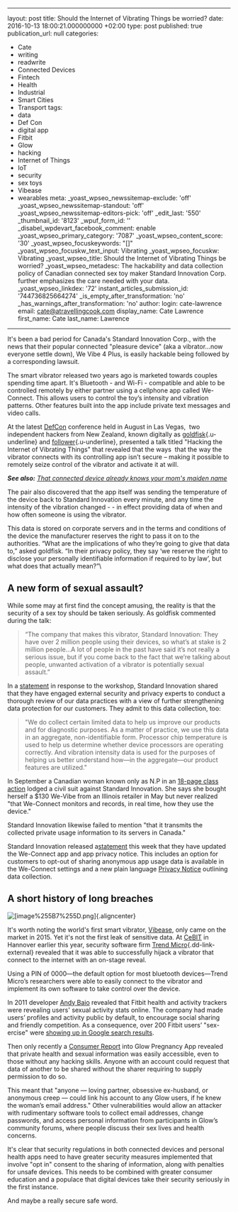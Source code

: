   - --
layout: post
title: Should the Internet of Vibrating Things be worried?
date: 2016-10-13 18:00:21.000000000 +02:00
type: post
published: true
publication_url: null
categories:
  - Cate
  - writing
  - readwrite
  - Connected Devices
  - Fintech
  - Health
  - Industrial
  - Smart Cities
  - Transport
tags:
  - data
  - Def Con
  - digital app
  - Fitbit
  - Glow
  - hacking
  - Internet of Things
  - IoT
  - security
  - sex toys
  - Vibease
  - wearables
meta:
  _yoast_wpseo_newssitemap-exclude: 'off'
  _yoast_wpseo_newssitemap-standout: 'off'
  _yoast_wpseo_newssitemap-editors-pick: 'off'
  _edit_last: '550'
  _thumbnail_id: '8123'
  _wpuf_form_id: ''
  _disabel_wpdevart_facebook_comment: enable
  _yoast_wpseo_primary_category: '7087'
  _yoast_wpseo_content_score: '30'
  _yoast_wpseo_focuskeywords: "[]"
  _yoast_wpseo_focuskw_text_input: Vibrating
  _yoast_wpseo_focuskw: Vibrating
  _yoast_wpseo_title: Should the Internet of Vibrating Things be worried?
  _yoast_wpseo_metadesc: The hackability and data collection policy of Canadian connected
    sex toy maker Standard Innovation Corp. further emphasizes the care needed with
    your data.
  _yoast_wpseo_linkdex: '72'
  instant_articles_submission_id: '744736825664274'
  _is_empty_after_transformation: 'no'
  _has_warnings_after_transformation: 'no'
author:
  login: cate-lawrence
  email: cate@atravellingcook.com
  display_name: Cate Lawrence
  first_name: Cate
  last_name: Lawrence
---
It's been a bad period for Canada's Standard Innovation Corp., with the
news that their popular connected "pleasure device" (aka a
vibrator...now everyone settle down), We Vibe 4 Plus, is easily hackable
being followed by a corresponding lawsuit.

The smart vibrator released two years ago is marketed towards couples
spending time apart. It's Bluetooth - and Wi-Fi - compatible and able to
be controlled remotely by either partner using a cellphone app called
We-Connect. This allows users to control the toy’s intensity and
vibration patterns. Other features built into the app include private
text messages and video calls.

At the latest [DefCon](https://www.defcon.org/) conference held in
August in Las Vegas,  two independent hackers from New Zealand, known
digitally as [goldfisk](https://twitter.com/g0ldfisk){.u-underline} and
[follower](https://twitter.com/rancidbacon){.u-underline}, presented a
talk titled "Hacking the Internet of Vibrating Things" that revealed
that the ways  that the way the vibrator connects with its controlling
app isn’t secure – making it possible to remotely seize control of the
vibrator and activate it at will.

***See also:** [That connected device already knows your mom's maiden
name](https://readwrite.com/2016/10/13/wombat-securitys-cto-offers-security-advice-to-consumers-dl4/)*

The pair also discovered that the app itself was sending the temperature
of the device back to Standard Innovation every minute, and any time the
intensity of the vibration changed - - in effect providing data of when
and how often someone is using the vibrator.

This data is stored on corporate servers and in the terms and conditions
of the device the manufacturer reserves the right to pass it on to the
authorities. “What are the implications of who they’re going to give
that data to,” asked goldfisk. “In their privacy policy, they say ‘we
reserve the right to disclose your personally identifiable information
if required to by law’, but what does that actually mean?”\

A new form of sexual assault?
-----------------------------

While some may at first find the concept amusing, the reality is
that the security of a sex toy should be taken seriously. As goldfisk
commented during the talk:

> “The company that makes this vibrator, Standard Innovation: They have
> over 2 million people using their devices, so what’s at stake is 2
> million people...A lot of people in the past have said it’s not really
> a serious issue, but if you come back to the fact that we’re talking
> about people, unwanted activation of a vibrator is potentially sexual
> assault.”

In a
[statement](http://we-vibe.com/blog/our-commitment-to-customer-privacy-and-security/)
in response to the workshop, Standard Innovation shared that they have
engaged external security and privacy experts to conduct a thorough
review of our data practices with a view of further strengthening data
protection for our customers. They admit to this data collection, too:

> "We do collect certain limited data to help us improve our products
> and for diagnostic purposes. As a matter of practice, we use this data
> in an aggregate, non-identifiable form. Processor chip temperature is
> used to help us determine whether device processors are operating
> correctly. And vibration intensity data is used for the purposes of
> helping us better understand how—in the aggregate—our product features
> are utilized."

In September a Canadian woman known only as N.P in an [18-page class
action](http://Going%20only%20by%20her%20initials%20in%20the%2018-page%20class%20action,%20N.P.%20says%20she%20bought%20herself%20a%20$130%20We-Vibe%20from%20an%20Illinois%20retailer%20this%20past%20May.%20She%20used%20it%20several%20times%20then%20but%20never%20realized%20%22that%20We-Connect%20monitors%20and%20records,%20in%20real%20time,%20how%20they%20use%20the%20device,%22%20according%20to%20the%20Sept.%202%20complaint.%20Standard%20Innovation%20likewise%20failed%20to%20mention,%20the%20complaint%20continues,%20%22that%20it%20transmits%20the%20collected%20private%20usage%20information%20to%20its%20servers%20in%20Canada.%22)
lodged a civil suit against Standard Innovation. She says she bought
herself a \$130 We-Vibe from an Illinois retailer in May but never
realized "that We-Connect monitors and records, in real time, how they
use the device."

Standard Innovation likewise failed to mention "that it transmits the
collected private usage information to its servers in Canada."

Standard Innovation released
a[statement](http://we-vibe.com/blog/we-connect-app-and-privacy-update/)
this week that they have updated the We-Connect app and app privacy
notice. This includes an option for customers to opt-out of sharing
anonymous app usage data is available in the We-Connect settings and
a new plain language [Privacy
Notice](http://we-vibe.com/we-connect-privacy) outlining data
collection.

A short history of long breaches
--------------------------------

![\[image%255B7%255D.png\]](rw-import/image%25255B7%25255D.png){.aligncenter}

It's worth noting the world's first smart
vibrator, [Vibease](https://www.vibease.com/), only came on the market
in 2015. Yet it's not the first leak of sensitive data.
At [CeBIT](http://www.cebit.de/home) in Hannover earlier this year,
security software firm [Trend
Micro](http://trendmicro.com/){.dd-link-external} revealed that it was
able to successfully hijack a vibrator that connect to the internet with
an on-stage reveal.

Using a PIN of 0000—the default option for most bluetooth devices—Trend
Micro’s researchers were able to easily connect to the vibrator and
implement its own software to take control over the device.

In 2011 developer [Andy
Baio](https://mobile.twitter.com/waxpancake/status/87364038417330176)
revealed that Fitbit health and activity trackers were revealing users'
sexual activity stats online. The company had made users’ profiles and
activity public by default, to encourage social sharing and friendly
competition. As a consequence, over 200 Fitbit users’ "sex-ercise" were
[showing up in Google search
results](http://www.forbes.com/sites/kashmirhill/2011/07/05/fitbit-moves-quickly-after-users-sex-stats-exposed/#6ac15acb79e7).

Then only recently a [Consumer
Report](http://www.consumerreports.org/mobile-security-software/glow-pregnancy-app-exposed-women-to-privacy-threats/)
into Glow Pregnancy App revealed that private health and sexual
information was easily accessible, even to those without any hacking
skills. Anyone with an account could request that data of another to be
shared without the sharer requiring to supply permission to do so.

This meant that "anyone — loving partner, obsessive ex-husband, or
anonymous creep — could link his account to any Glow users, if he knew
the woman’s email address." Other vulnerabilities would allow an
attacker with rudimentary software tools to collect email addresses,
change passwords, and access personal information from participants in
Glow’s community forums, where people discuss their sex lives and health
concerns.

It's clear that security regulations in both connected devices and
personal health apps need to have greater security measures implemented
that involve "opt in" consent to the sharing of information, along with
penalties for unsafe devices. This needs to be combined with greater
consumer education and a populace that digital devices take their
security seriously in the first instance.

And maybe a really secure safe word.

